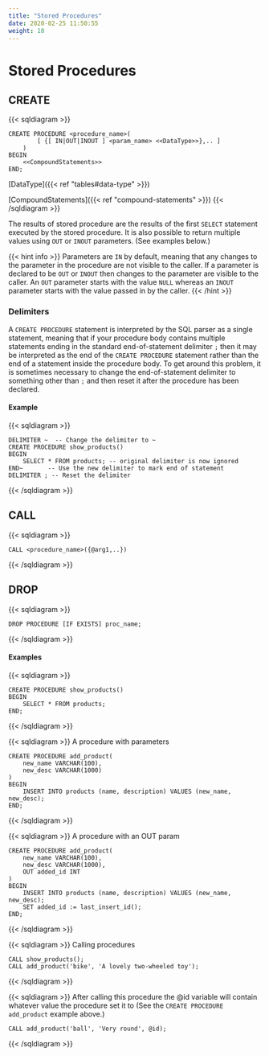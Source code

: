```yaml
---
title: "Stored Procedures"
date: 2020-02-25 11:50:55
weight: 10
---
```


# Stored Procedures

## CREATE

{{< sqldiagram >}}
```mysql
CREATE PROCEDURE <procedure_name>(
        [ {[ IN|OUT|INOUT ] <param_name> <<DataType>>},.. ]
    )
BEGIN
    <<CompoundStatements>>
END;
```
[DataType]({{< ref "tables#data-type" >}})

[CompoundStatements]({{< ref "compound-statements" >}})
{{< /sqldiagram >}}

The results of stored procedure are the results of the first `SELECT` statement executed by the stored procedure.  It is also possible to return multiple values using `OUT` or `INOUT` parameters.  (See examples below.)

{{< hint info >}}
Parameters are `IN` by default, meaning that any changes to the parameter in the procedure are not visible to the caller.  If a parameter is declared to be `OUT` or `INOUT` then changes to the parameter are visible to the caller.
An `OUT` parameter starts with the value `NULL` whereas an `INOUT` parameter starts with the value passed in by the caller.
{{< /hint >}}

### Delimiters

A `CREATE PROCEDURE` statement is interpreted by the SQL parser as a single statement, meaning that if your procedure body contains multiple statements ending in the standard end-of-statement delimiter `;` then it may be interpreted as the end of the `CREATE PROCEDURE` statement rather than the end of a statement inside the procedure body.  To get around this problem, it is sometimes necessary to change the end-of-statement delimiter to something other than `;` and then reset it after the procedure has been declared.

#### Example
{{< sqldiagram >}}
```mysql
DELIMITER ~  -- Change the delimiter to ~
CREATE PROCEDURE show_products()
BEGIN
    SELECT * FROM products; -- original delimiter is now ignored
END~       -- Use the new delimiter to mark end of statement
DELIMITER ; -- Reset the delimiter
```
{{< /sqldiagram >}}  


## CALL

{{< sqldiagram >}}
```mysql
CALL <procedure_name>({@arg1,..})
```
{{< /sqldiagram >}}

## DROP

{{< sqldiagram >}}
```mysql
DROP PROCEDURE [IF EXISTS] proc_name;
```
{{< /sqldiagram >}}

#### Examples

{{< sqldiagram >}}
```mysql
CREATE PROCEDURE show_products()
BEGIN
    SELECT * FROM products;
END;
```
{{< /sqldiagram >}}

{{< sqldiagram >}}
A procedure with parameters
```mysql
CREATE PROCEDURE add_product(
    new_name VARCHAR(100), 
    new_desc VARCHAR(1000)
)
BEGIN
    INSERT INTO products (name, description) VALUES (new_name, new_desc);
END;
```
{{< /sqldiagram >}}

{{< sqldiagram >}}
A procedure with an OUT param
```mysql
CREATE PROCEDURE add_product(
    new_name VARCHAR(100), 
    new_desc VARCHAR(1000),
    OUT added_id INT
)
BEGIN
    INSERT INTO products (name, description) VALUES (new_name, new_desc);
    SET added_id := last_insert_id();
END;
```
{{< /sqldiagram >}}

{{< sqldiagram >}}
Calling procedures
```mysql
CALL show_products();
CALL add_product('bike', 'A lovely two-wheeled toy');
```
{{< /sqldiagram >}}

{{< sqldiagram >}}
After calling this procedure the @id variable will contain whatever value the procedure set it to (See the `CREATE PROCEDURE add_product` example above.)
```mysql
CALL add_product('ball', 'Very round', @id);
```
{{< /sqldiagram >}}


